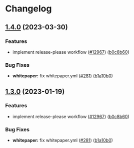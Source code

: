 # Changelog

## [1.4.0](https://github.com/leppaludi/taiko-mono/compare/whitepaper-v1.3.0...whitepaper-v1.4.0) (2023-03-30)


### Features

* implement release-please workflow ([#12967](https://github.com/leppaludi/taiko-mono/issues/12967)) ([b0c8b60](https://github.com/leppaludi/taiko-mono/commit/b0c8b60da0af3160db758f83c1f6368a3a712593))


### Bug Fixes

* **whitepaper:** fix whitepaper.yml ([#281](https://github.com/leppaludi/taiko-mono/issues/281)) ([b1a10b0](https://github.com/leppaludi/taiko-mono/commit/b1a10b077db6011f14ff923b644fb755d20a0914))

## [1.3.0](https://github.com/taikoxyz/taiko-mono/compare/whitepaper-v1.2.2...whitepaper-v1.3.0) (2023-01-19)


### Features

* implement release-please workflow ([#12967](https://github.com/taikoxyz/taiko-mono/issues/12967)) ([b0c8b60](https://github.com/taikoxyz/taiko-mono/commit/b0c8b60da0af3160db758f83c1f6368a3a712593))


### Bug Fixes

* **whitepaper:** fix whitepaper.yml ([#281](https://github.com/taikoxyz/taiko-mono/issues/281)) ([b1a10b0](https://github.com/taikoxyz/taiko-mono/commit/b1a10b077db6011f14ff923b644fb755d20a0914))

